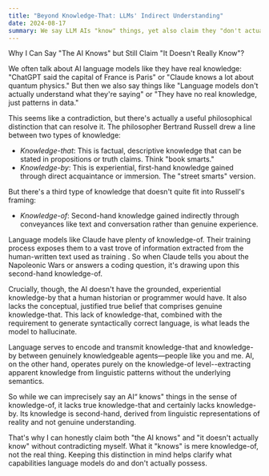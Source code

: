 ```yaml
---
title: "Beyond Knowledge-That: LLMs' Indirect Understanding"
date: 2024-08-17
summary: We say LLM AIs "know" things, yet also claim they "don't actually know." This isn't contradictory—it's about different knowledge types. LLMs have knowledge-of from data, but lack humans' genuine knowledge-that (justified true belief) and knowledge-by (direct experience). Key distinction!
---
```


Why I Can Say "The AI Knows" but Still Claim "It Doesn't Really Know"?

We often talk about AI language models like they have real knowledge: "ChatGPT said the capital of France is Paris" or "Claude knows a lot about quantum physics." But then we also say things like "Language models don't actually understand what they're saying" or "They have no real knowledge, just patterns in data."

This seems like a contradiction, but there's actually a useful philosophical distinction that can resolve it. The philosopher Bertrand Russell drew a line between two types of knowledge:

- _Knowledge-that_: This is factual, descriptive knowledge that can be stated in propositions or truth claims. Think "book smarts."
- _Knowledge-by_: This is experiential, first-hand knowledge gained through direct acquaintance or immersion. The "street smarts" version.

But there's a third type of knowledge that doesn't quite fit into Russell's framing:

- _Knowledge-of_: Second-hand knowledge gained indirectly through conveyances like text and conversation rather than genuine experience.

Language models like Claude have plenty of knowledge-of. Their training process exposes them to a vast trove of information extracted from the human-written text used as training . So when Claude tells you about the Napoleonic Wars or answers a coding question, it's drawing upon this second-hand knowledge-of.

Crucially, though, the AI doesn't have the grounded, experiential knowledge-by that a human historian or programmer would have. It also lacks the conceptual, justified true belief that comprises genuine knowledge-that. This lack of knowledge-that, combined with the requirement to generate syntactically correct language, is what leads the model to hallucinate.

Language serves to encode and transmit knowledge-that and knowledge-by between genuinely knowledgeable agents—people like you and me. AI, on the other hand, operates purely on the knowledge-of level--extracting apparent knowledge from linguistic patterns without the underlying semantics.

So while we can imprecisely say an AI“ knows" things in the sense of knowledge-of, it lacks true knowledge-that and certainly lacks knowledge-by. Its knowledge is second-hand, derived from linguistic representations of reality and not genuine understanding.

That's why I can honestly claim both "the AI knows" and "it doesn't actually know" without contradicting myself. What it "knows" is mere knowledge-of, not the real thing. Keeping this distinction in mind helps clarify what capabilities language models do and don't actually possess.

